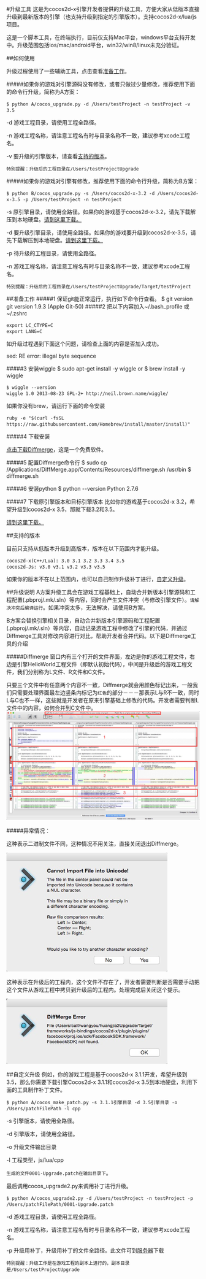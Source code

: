 #升级工具
这是为cocos2d-x引擎开发者提供的升级工具，方便大家从低版本直接升级到最新版本的引擎（也支持升级到指定的引擎版本）。支持cocos2d-x/lua/js项目。

这是一个脚本工具，在终端执行，目前仅支持Mac平台，windows平台支持开发中。升级范围包括ios/mac/android平台，win32/win8/linux未充分验证。

##如何使用

升级过程使用了一些辅助工具，点击查看[准备工作](#prepare)。

#####如果你的游戏对引擎源码没有修改，或者只做过少量修改，推荐使用下面的命令行升级，简称为A方案：

	$ python A/cocos_upgrade.py -d /Users/testProject -n testProject -v 3.5
	
-d 游戏工程目录，请使用工程全路径。

-n 游戏工程名称，请注意工程名有时与目录名称不一致，建议参考xcode工程名。

-v 要升级的引擎版本，请查看[支持的版本](#jump2)。

`特别提醒：升级后的工程目录在/Users/testProjectUpgrade`


#####如果你的游戏对引擎有修改，推荐使用下面的命令行升级，简称为B方案：


	$ python B/cocos_upgrade.py -s /Users/cocos2d-x-3.2 -d /Users/cocos2d-x-3.5 -p /Users/testProject -n testProject

-s 原引擎目录，请使用全路径。如果你的游戏基于cocos2d-x-3.2，请先下载解压到本地硬盘。[请到这里下载。](http://www.cocos2d-x.org/download/version)

-d 要升级引擎目录，请使用全路径。如果你的游戏要升级到cocos2d-x-3.5，请先下载解压到本地硬盘。[请到这里下载。](http://www.cocos2d-x.org/download/version)


-p 待升级的工程目录，请使用全路径。

-n 游戏工程名称，请注意工程名有时与目录名称不一致，建议参考xcode工程名。

`特别提醒：升级后的工程目录在/Users/testProjectUpgrade/Target/testProject`


##<a name="prepare">准备工作
#####1 保证git能正常运行，执行如下命令行查看。
	$ git version
	git version 1.9.3 (Apple Git-50)
#####2 把以下内容加入~/.bash_profile 或 ~/.zshrc

	export LC_CTYPE=C 
	export LANG=C

如升级过程遇到下面这个问题，请检查上面的内容是否加入成功。

sed: RE error: illegal byte sequence

#####3 安装wiggle
	$ sudo apt-get install -y wiggle
	or
	$ brew install -y wiggle
	
	$ wiggle --version
	wiggle 1.0 2013-08-23 GPL-2+ http://neil.brown.name/wiggle/
	
如果你没有brew，请运行下面的命令安装

	ruby -e "$(curl -fsSL https://raw.githubusercontent.com/Homebrew/install/master/install)"


#####4 下载安装

[点击下载Diffmerge](https://sourcegear.com/diffmerge/downloads.php)，这是一个免费软件。

#####5 配置Diffmerge命令行
	$ sudo cp /Applications/DiffMerge.app/Contents/Resources/diffmerge.sh /usr/bin
	$ diffmerge.sh
	
#####6 安装python
	$ python --version 
	Python 2.7.6

#####7 下载原引擎版本和目标引擎版本
比如你的游戏基于cocos2d-x 3.2，希望升级到cocos2d-x 3.5，那就下载3.2和3.5。

[请到这里下载。](http://www.cocos2d-x.org/download/version)


##<a name="jump2">支持的版本

目前只支持从低版本升级到高版本，版本在以下范围内才能升级。

	cocos2d-x(C++/Lua): 3.0 3.1 3.2 3.3 3.4 3.5
	cocos2d-Js: v3.0 v3.1 v3.2 v3.3 v3.5
	
	
如果你的版本不在以上范围内，也可以自己制作升级补丁进行，[自定义升级](#jump1)。

	
##升级说明
A方案升级工具会在游戏工程基础上，自动合并新版本引擎源码和工程配置(.pbproj/.mk/.sln）等内容，同时会产生文件冲突（与修改引擎文件）。`请解决冲突后编译运行`。如果冲突太多，无法解决，请使用B方案。

B方案会替换引擎相关目录，自动合并新版本引擎源码和工程配置(.pbproj/.mk/.sln）等内容，自动记录游戏工程中修改了引擎的代码，并通过Diffmerge工具对修改内容进行对比，帮助开发者合并代码。以下是Diffmerge工具的介绍

#####Diffmerge
窗口内有三个打开的文件界面，左边是你的游戏工程文件，右边是引擎HelloWorld工程文件（即默认初始代码），中间是升级后的游戏工程文件，我们分别称为L文件、R文件和C文件。


只要三个文件中有任意两个内容不一致，Diffmerge就会用颜色标记出来，一般我们只需要处理界面最左边竖条内标记为`红色`的部分－－－那表示L与R不一致，同时L与C也不一样，这些就是开发者在原来引擎基础上修改的代码。开发者需要判断L文件中的内容，如何合并到C文件中。
![Mou icon](https://github.com/calfjohn/cocosUpgrade/blob/SemiAutomatic/images/Compare3files.jpeg?raw=true)


#####异常情况：

这种表示二进制文件不同，这种情况不用关注，直接关闭退出Diffmerge。

![Mou icon](https://github.com/calfjohn/cocosUpgrade/blob/SemiAutomatic/images/BinaryCompare.jpg?raw=true)


这种表示在升级后的工程内，这个文件不存在了，开发者需要判断是否需要手动把这个文件从游戏工程中拷贝到升级后的工程内。处理完成后关闭这个提示。

![Mou icon](https://github.com/calfjohn/cocosUpgrade/blob/SemiAutomatic/images/NotFoundFile.jpg?raw=true)


##<a name="jump1">自定义升级
例如，你的游戏工程是基于cocos2d-x 3.1.1开发，希望升级到3.5，那么你需要下载引擎Cocos2d-x 3.1.1和cocos2d-x 3.5到本地硬盘，利用下面的工具制作补丁文件。

	$ python A/cocos_make_patch.py -s 3.1.1引擎目录 -d 3.5引擎目录 -o /Users/patchFilePath -l cpp

-s 引擎版本，请使用全路径。

-d 引擎版本，请使用全路径。

-o 升级文件输出目录

-l 工程类型，js/lua/cpp

`生成的文件0001-Upgrade.patch在输出目录下`。

最后调用cocos_upgrade2.py来调用补丁进行升级。

	$ python A/cocos_upgrade2.py -d /Users/testProject -n testProject -p /Users/patchFilePath/0001-Upgrade.patch


-d 游戏工程目录，请使用工程全路径。

-n 游戏工程名称，请注意工程名有时与目录名称不一致，建议参考xcode工程名。

-p 升级用补丁，升级用补丁的文件全路径。此文件可到[服务器](http://www.cocos2d-x.org)下载

`特别提醒：升级工作是在游戏工程的副本上进行的，副本目录是/Users/testProjectUpgrade`